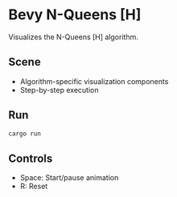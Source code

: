# Bevy N-Queens [H]

Visualizes the N-Queens [H] algorithm.

## Scene
- Algorithm-specific visualization components
- Step-by-step execution

## Run
```bash
cargo run
```

## Controls
- Space: Start/pause animation
- R: Reset
